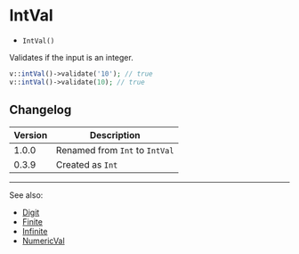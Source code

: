 # IntVal

- `IntVal()`

Validates if the input is an integer.

```php
v::intVal()->validate('10'); // true
v::intVal()->validate(10); // true
```

## Changelog

Version | Description
--------|-------------
  1.0.0 | Renamed from `Int` to `IntVal`
  0.3.9 | Created as `Int`

***
See also:

- [Digit](Digit.md)
- [Finite](Finite.md)
- [Infinite](Infinite.md)
- [NumericVal](NumericVal.md)
